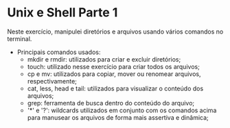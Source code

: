 # Unix e Shell Parte 1 #

Neste exercício, manipulei diretórios e arquivos usando vários comandos no terminal.

- Principais comandos usados:
  * mkdir e rmdir: utilizados para criar e excluir diretórios;
  * touch: utilizado nesse exercício para criar todos os arquivos;
  * cp e mv: utilizados para copiar, mover ou renomear arquivos, respectivamente;
  * cat, less, head e tail: utilizados para visualizar o conteúdo dos arquivos;
  * grep: ferramenta de busca dentro do conteúdo do arquivo;
  * '*' e '?': wildcards utilizados em conjunto com os comandos acima para manusear os arquivos de forma mais assertiva e dinâmica;
